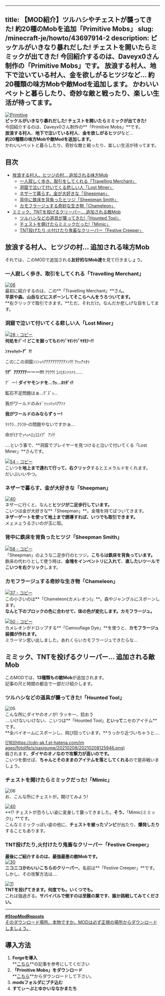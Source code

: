 
---
title: 【MOD紹介】ツルハシやチェストが襲ってきた! 約20種のMobを追加「Primitive Mobs」
slug: /minecraft-je/howto/43697914-2
description: ピッケルがいきなり暴れだした! チェストを開いたらミミックが出てきた!
 今回紹介するのは、Daveyx0さん制作の「Primitive Mobs」です。
 放浪する村人、地下で泣いている村人、金を欲しがるヒツジなど…
 約20種類の味方Mobや敵Modを追加します。
 かわいいペットと暮らしたり、奇妙な敵と戦ったり、楽しい生活が待ってます。
---

[![Primitive](https://cdn-ak.f.st-hatena.com/images/fotolife/s/sasigume/20210208/20210208141924.png)](#6/1/615c4e9a.png "Primitive")  
**ピッケルがいきなり暴れだした! チェストを開いたらミミックが出てきた!**  
今回紹介するのは、Daveyx0さん制作の**「Primitive Mobs」**です。  
**放浪する村人**、**地下で泣いている村人**、**金を欲しがるヒツジ**など…  
**約20種類の味方Mobや敵Modを追加します。**  
かわいいペットと暮らしたり、奇妙な敵と戦ったり、楽しい生活が待ってます。

## 目次

*   [放浪する村人、ヒツジの村… 追加される味方Mob](#docile)
    *   [一人寂しく歩き、取引をしてくれる「Travelling Merchant」](#travelling)
    *   [洞窟で泣いて付いてくる悲しい人「Lost Miner」](#lostminer)
    *   [ネザーで暮らす、金が大好きな「Sheepman」](#sheepman)
    *   [背中に鉄床を背負ったヒツジ「Sheepman Smith」](#sheepman-smith)
    *   [カモフラージュする奇妙な生き物「Chameleon」](#chameleon)
*   [ミミック、TNTを投げるクリーパー… 追加される敵Mob](#hostile)
    *   [ツルハシなどの道具が襲ってきた!「Hounted Tool」](#hountedtool)
    *   [チェストを開けたらミミックだった!「Mimic」](#mimic)
    *   [TNT投げたり,火付けたり鬼畜なクリーパー「Festive Creeper」](#festive-creeper)

## 放浪する村人、ヒツジの村… 追加される味方Mob

それでは、このMODで追加される**友好的なMob達**を見て行きましょう。

### 一人寂しく歩き、取引をしてくれる「Travelling Merchant」

[![06](https://cdn-ak.f.st-hatena.com/images/fotolife/s/sasigume/20210208/20210208145925.png)](#8/4/84fd1eae.png "06")  
最初に紹介するのは、この**「Travelling Merchant」**さん。  
**平原や森、山岳などにスポーンしてそこらへんをうろついてます。**  
**右クリックで取引できます。**ただ、それだけ。なんだか悲しげな目をしてます。

### 洞窟で泣いて付いてくる悲しい人「Lost Miner」

[![28 - コピー](https://cdn-ak.f.st-hatena.com/images/fotolife/s/sasigume/20210208/20210208135746.png)](#4/d/4d75bccc.png "28 - コピー")  
**何処をﾃﾞｰ! どこを掘ってもｵﾝﾅｼﾞﾔｵﾝﾅｼﾞﾔｵﾓﾃｰ!!**

**ﾝｧｯｯﾊｯﾊｰｱ゛!!**

このﾆこの洞窟ﾝﾝﾝｯﾊｱｱｱｱｱｱｱｱｱｱｧﾝ!!! ｱｩｯｱｩｵｩ 

**ｳｱ゛ｱｱｱｱｱｱーーー!!!** ｱｳｱｳ! ｺﾉﾋﾎﾝｧｩｧｩ…… 

ｱ゛ー! **ダイヤモンドを…ｳｯ…ﾎﾘﾀﾞｲ!** 

鉱石不足問題はぁ…ｸﾞｽﾞｯ… 

我がワールドのみﾄﾞｩｯｯﾊｯﾊｱｱｧｧ

**我がワールドのみならずぅー!** 

ﾏｲｸﾗ…ｸﾗﾌﾀｰの問題やないですかぁ… 

命がけでｯﾍｯﾍｴｪｴｴｲｱ゛ｱﾝ!!

….という事で、**洞窟でプレイヤーを見つけると泣いて付いてくる「Lost Miner」**さんです。

[![54 - コピー](https://cdn-ak.f.st-hatena.com/images/fotolife/s/sasigume/20210208/20210208131550.png)](#1/f/1f5f0cc6.png "54 - コピー")  
こいつを**地上まで連れて行って、右クリック**するとエメラルドをくれます。  
だいぶいいやつ。

### ネザーで暮らす、金が大好きな「Sheepman」

[![40](https://cdn-ak.f.st-hatena.com/images/fotolife/s/sasigume/20210208/20210208142745.png)](#6/9/69cdad6b.png "40")  
ネザーに行くと、なんと**ヒツジが二足歩行しています。**  
こいつは金が大好きな**「Sheepman」**。金塊を持てばついてきます。  
**ネザーゲートを使って地上まで誘導すれば、いつでも取引できます。**  
メェメェうるさいのが玉に瑕。

### 背中に鉄床を背負ったヒツジ「Sheepman Smith」

[![58 - コピー](https://cdn-ak.f.st-hatena.com/images/fotolife/s/sasigume/20210208/20210208160031.png)](#c/1/c16f29b0.png "58 - コピー")  
「Sheepman」のような二足歩行のヒツジ。**こちらは鉄床を背負っています。**  
鉄床の代わりとして使う時は、**金塊をインベントリに入れて**、**直したいツールでこいつを右クリック**します。

### カモフラージュする奇妙な生き物「Chameleon」

[![37 - コピー](https://cdn-ak.f.st-hatena.com/images/fotolife/s/sasigume/20210208/20210208133757.png)](#3/b/3b6ead99.png "37 - コピー")  
この小さいのは**「Chameleon(カメレオン)」**。森やジャングルにスポーンします。  
**なんと下のブロックの色に合わせて、体の色が変化します。カモフラージュ。**

[![50 - コピー](https://cdn-ak.f.st-hatena.com/images/fotolife/s/sasigume/20210208/20210208134612.png)](#4/3/436bd7e5.png "50 - コピー")  
カメレオンがドロップする**「Camouflage Dye」**を使うと、**カモフラージュ装備が作れます。**  
ミラーマン思い出しました。あれくらいカモフラージュできたらな…

## ミミック、TNTを投げるクリーパー… 追加される敵Mob

このMODでは、**13種類もの敵Mob**が追加されます。  
記事の尺と時間の都合で一部だけ紹介します。

### ツルハシなどの道具が襲ってきた!「Hounted Tool」

![05](https://cdn-ak.f.st-hatena.com/images/fotolife/s/sasigume/20210208/20210208143024.png)  
こんな所にダイヤのオノが! ラッキー、拾おう  
….いけないいけない、こいつは**「Hounted Tool」**といって**ニセのアイテム**です。  
**全バイオームにスポーンし、飛び回っています。**うっかり近づいちゃうと….

[![16](https://cdn-ak.f.st-hatena.com/im
ages/fotolife/s/sasigume/20210208/20210208125946.png)](#0/f/0fda1ef3.png "16")  
殺されます。**ダイヤのオノなので攻撃力が高いのです。**  
こいつを倒せば、**ちゃんとそのままのアイテムを落としてくれる**ので是非戦いましょう。

### チェストを開けたらミミックだった!「Mimic」

![06](https://cdn-ak.f.st-hatena.com/images/fotolife/s/sasigume/20210208/20210208154231.png)  
お、こんな所にチェストが。開けてみよう!

[![40](https://cdn-ak.f.st-hatena.com/images/fotolife/s/sasigume/20210208/20210208145136.png)](#7/e/7ecd172b.png "40")  
**!? チェストが恐ろしい姿に変身して襲ってきました。**そう、**「Mimic(ミミック)」**です。  
こんなミミックっぽい姿の他に、**チェストを被ったゾンビ**が出たり、**爆発したり**することもあります。

### TNT投げたり,火付けたり鬼畜なクリーパー「Festive Creeper」

**最後にご紹介するのは、最強最悪の敵Mobです。**  
[![30](https://cdn-ak.f.st-hatena.com/images/fotolife/s/sasigume/20210208/20210208142421.png)](#6/6/6672c957.png "30")  
**ニコニコかわいいこちらのクリーパー**。名前は**「Festive Creeper」**です。  
しかし、その攻撃方法は….

[![11](https://cdn-ak.f.st-hatena.com/images/fotolife/s/sasigume/20210208/20210208144030.png)](#7/3/73f4d0ae.png "11")  
**TNTを投げてきます。何度でも。いくつでも。**  
これは強過ぎる。**サバイバルで倒すのは至難の業です、誰か挑戦してみてください。**

---

[**#StopModReposts**  
そのダウンロード場所、本物ですか。MODは必ず正規の場所からダウンロードしましょう。](https://www.napoan.com/stop-mod-reposts/)

## 導入方法 

1.  **Forgeを導入**  
    **[こちら](/new-way-to-install-mod/#forge-inst)**の記事を参考にしてください
2.  **「Primitive Mobs」をダウンロード**  
    **[こちら](http://www.minecraftforum.net/forums/mapping-and-modding/minecraft-mods/1287666-primitive-mobs-v1-0c-updated-10-13-14-its-back "「Primitive Mobs」のダウンロード")**からダウンロードして下さい。
3.  **modsフォルダにブチ込む** 
4.  **すてぃーぶとゆかいななかまたち**
